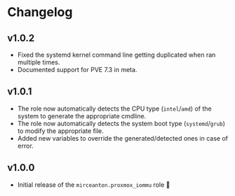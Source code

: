 # Changelog

## v1.0.2

* Fixed the systemd kernel command line getting duplicated when ran multiple times.
* Documented support for PVE 7.3 in meta.

## v1.0.1

* The role now automatically detects the CPU type (`intel`/`amd`) of the system to generate the appropriate cmdline.
* The role now automatically detects the system boot type (`systemd`/`grub`) to modify the appropriate file.
* Added new variables to override the generated/detected ones in case of error.

## v1.0.0

* Initial release of the `mirceanton.proxmox_iommu` role 🚀
